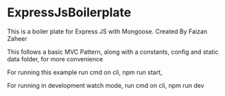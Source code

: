 # ExpressJsBoilerplate
This is a boiler plate for Express JS with Mongoose.
Created By Faizan Zaheer


This follows a basic MVC Pattern, along with a constants, config and static data folder,
for more convenience

For running this example run cmd on cli,
npm run start,

For running in development watch mode, run cmd on cli,
npm run dev
